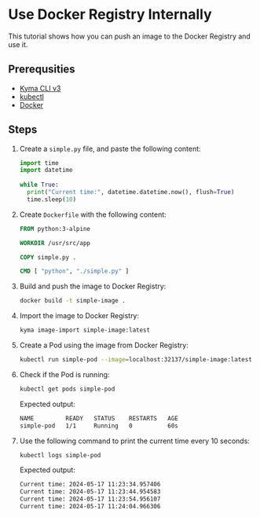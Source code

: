 # Use Docker Registry Internally

This tutorial shows how you can push an image to the Docker Registry and use it.

## Prerequsities

* [Kyma CLI v3](https://github.com/kyma-project/cli)
* [kubectl](https://kubernetes.io/docs/tasks/tools/)
* [Docker](https://www.docker.com/)

## Steps

1. Create a `simple.py` file, and paste the following content:

   ```python
   import time
   import datetime
    
   while True:
     print("Current time:", datetime.datetime.now(), flush=True)
     time.sleep(10)
   ```

2. Create `Dockerfile` with the following content:

   ```dockerfile
   FROM python:3-alpine

   WORKDIR /usr/src/app

   COPY simple.py .
   
   CMD [ "python", "./simple.py" ]
   ```

3. Build and push the image to Docker Registry:

   ```bash
   docker build -t simple-image .
   ```

4. Import the image to Docker Registry:

   ```bash
   kyma image-import simple-image:latest
   ```

4. Create a Pod using the image from Docker Registry:

   ```bash
   kubectl run simple-pod --image=localhost:32137/simple-image:latest --overrides='{ "spec": { "imagePullSecrets": [ { "name": "dockerregistry-config" } ] } }'
   ```

5. Check if the Pod is running:

   ```bash
   kubectl get pods simple-pod
   ```

    Expected output:

   ```bash
   NAME         READY   STATUS    RESTARTS   AGE
   simple-pod   1/1     Running   0          60s
   ```

6. Use the following command to print the current time every 10 seconds:

   ```bash
   kubectl logs simple-pod
   ```

   Expected output:

   ```bash
   Current time: 2024-05-17 11:23:34.957406
   Current time: 2024-05-17 11:23:44.954583
   Current time: 2024-05-17 11:23:54.956107
   Current time: 2024-05-17 11:24:04.966306
   ```
